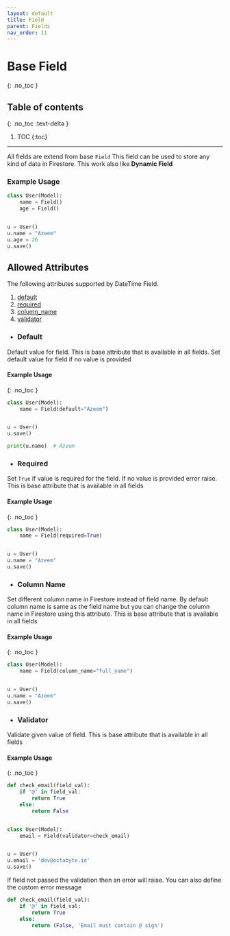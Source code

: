 ```yaml
---
layout: default
title: Field
parent: Fields
nav_order: 11
---
```


# Base Field
{: .no_toc }

## Table of contents
{: .no_toc .text-delta }

1. TOC
{:toc}

---

All fields are extend from base `Field` This field can be used to store any kind of data in Firestore.
This work also like **Dynamic Field** 

### Example Usage

```python
class User(Model):
    name = Field()
    age = Field()


u = User()
u.name = "Azeem"
u.age = 26
u.save()
```

## Allowed Attributes

The following attributes supported by DateTime Field.

1. [default](#default)
2. [required](#required)
3. [column_name](#column-name)
4. [validator](#validator)

- ### Default
Default value for field. This is base attribute that is available in all fields. Set default value for field if no
value is provided

#### Example Usage
{: .no_toc }

```python
class User(Model):
    name = Field(default="Azeem")


u = User()
u.save()

print(u.name)  # Azeem
```

- ### Required
Set `True` if value is required for the field. If no value is provided error raise. 
This is base attribute that is available in all fields

#### Example Usage
{: .no_toc }

```python
class User(Model):
    name = Field(required=True)


u = User()
u.name = "Azeem"
u.save()
```

- ### Column Name

Set different column name in Firestore instead of field name. By default column name is same as the field name
but you can change the column name in Firestore using this attribute. 
This is base attribute that is available in all fields

#### Example Usage
{: .no_toc }

```python
class User(Model):
    name = Field(column_name="full_name")


u = User()
u.name = "Azeem"
u.save()
```

- ### Validator

Validate given value of field. This is base attribute that is available in all fields

#### Example Usage
{: .no_toc }

```python
def check_email(field_val):
    if '@' in field_val:
        return True
    else:
        return False


class User(Model):
    email = Field(validator=check_email)


u = User()
u.email = 'dev@octabyte.io'
u.save()
```

If field not passed the validation then an error will raise. You can also define the custom error message

```python
def check_email(field_val):
    if '@' in field_val:
        return True
    else:
        return (False, 'Email must contain @ sign')
```
